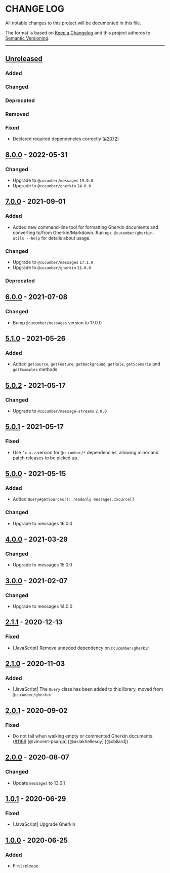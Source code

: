 # CHANGE LOG
All notable changes to this project will be documented in this file.

The format is based on [Keep a Changelog](http://keepachangelog.com/)
and this project adheres to [Semantic Versioning](http://semver.org/).

----
## [Unreleased]

### Added

### Changed

### Deprecated

### Removed

### Fixed

* Declared required dependencies correctly ([#2072](https://github.com/cucumber/common/pull/2072))

## [8.0.0] - 2022-05-31

### Changed

* Upgrade to `@cucumber/messages` `19.0.0`
* Upgrade to `@cucumber/gherkin` `24.0.0`

## [7.0.0] - 2021-09-01

### Added

* Added new command-line tool for formatting Gherkin documents and converting to/from Gherkin/Markdown.
  Run `npx @cucumber/gherkin-utils --help` for details about usage.

### Changed

* Upgrade to `@cucumber/messages` `17.1.0`
* Upgrade to `@cucumber/gherkin` `21.0.0`

### Deprecated

## [6.0.0] - 2021-07-08

### Changed

* Bump `@cucumber/messages` version to 17.0.0

## [5.1.0] - 2021-05-26

### Added

* Added `getSource`, `getFeature`, `getBackground`, `getRule`, `getScenario` and `getExamples` methods

## [5.0.2] - 2021-05-17

### Changed

* Upgrade to `@cucumber/message-streams` `2.0.0`

## [5.0.1] - 2021-05-17

### Fixed

* Use `^x.y.z` version for `@cucumber/*` dependencies, allowing minor and patch releases to be picked up.

## [5.0.0] - 2021-05-15

### Added

* Added `Query#getSources(): readonly messages.ISource[]`

### Changed

* Upgrade to messages 16.0.0

## [4.0.0] - 2021-03-29

### Changed

* Upgrade to messages 15.0.0

## [3.0.0] - 2021-02-07

### Changed

* Upgrade to messages 14.0.0

## [2.1.1] - 2020-12-13

### Fixed

* [JavaScript] Remove unneded dependency on `@cucumber/gherkin`

## [2.1.0] - 2020-11-03

### Added

* [JavaScript] The `Query` class has been added to this library, moved from `@cucumber/gherkin`

## [2.0.1] - 2020-09-02

### Fixed

* Do not fail when walking empty or commented Gherkin documents.
  ([#1169](https://github.com/cucumber/cucumber/pull/1169)
   [@vincent-psarga]
   [@aslakhellesoy]
   [@cbliard])

## [2.0.0] - 2020-08-07

### Changed

* Update `messages` to 13.0.1

## [1.0.1] - 2020-06-29

### Fixed

* [JavaScript] Upgrade Gherkin

## [1.0.0] - 2020-06-25

### Added

* First release

<!-- Releases -->
[Unreleased]: https://github.com/cucumber/cucumber/compare/gherkin-utils/v8.0.0...main
[8.0.0]:      https://github.com/cucumber/cucumber/compare/gherkin-utils/v7.0.0...gherkin-utils/v8.0.0
[7.0.0]:      https://github.com/cucumber/cucumber/compare/gherkin-utils/v6.0.0...gherkin-utils/v7.0.0
[6.0.0]:      https://github.com/cucumber/cucumber/compare/gherkin-utils/v5.1.0...gherkin-utils/v6.0.0
[5.1.0]:      https://github.com/cucumber/cucumber/compare/gherkin-utils/v5.0.2...gherkin-utils/v5.1.0
[5.0.2]:      https://github.com/cucumber/cucumber/compare/gherkin-utils/v5.0.1...gherkin-utils/v5.0.2
[5.0.1]:      https://github.com/cucumber/cucumber/compare/gherkin-utils/v5.0.0...gherkin-utils/v5.0.1
[5.0.0]:      https://github.com/cucumber/cucumber/compare/gherkin-utils/v4.0.0...gherkin-utils/v5.0.0
[4.0.0]:      https://github.com/cucumber/cucumber/compare/gherkin-utils/v3.0.0...gherkin-utils/v4.0.0
[3.0.0]:      https://github.com/cucumber/cucumber/compare/gherkin-utils/v2.1.1...gherkin-utils/v3.0.0
[2.1.1]:      https://github.com/cucumber/cucumber/compare/gherkin-utils/v2.1.0...gherkin-utils/v2.1.1
[2.1.0]:      https://github.com/cucumber/cucumber/compare/gherkin-utils/v2.0.1...gherkin-utils/v2.1.0
[2.0.1]:      https://github.com/cucumber/cucumber/compare/gherkin-utils/v2.0.0...gherkin-utils/v2.0.1
[2.0.0]:      https://github.com/cucumber/cucumber/compare/gherkin-utils/v1.0.1...gherkin-utils/v2.0.0
[1.0.1]:      https://github.com/cucumber/cucumber/compare/gherkin-utils/v1.0.0...gherkin-utils/v1.0.1
[1.0.0]:      https://github.com/cucumber/cucumber/releases/tag/gherkin-utils/v1.0.0

<!-- Contributors in alphabetical order -->
[aslakhellesoy]:    https://github.com/aslakhellesoy
[cbliard]:          https://github.com/cbliard
[vincent-psarga]:   https://github.com/vincent-psarga
